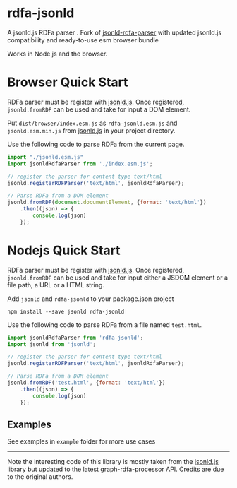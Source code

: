 # rdfa-jsonld

A jsonld.js RDFa parser . Fork of [jsonld-rdfa-parser](https://github.com/science-periodicals/jsonld-rdfa-parser) with updated jsonld.js compatibility and ready-to-use esm browser bundle

Works in Node.js and the browser.

# Browser Quick Start

RDFa parser must be register with [jsonld.js](https://github.com/digitalbazaar/jsonld.js). 
Once registered, `jsonld.fromRDF` can be used and take for input a DOM element.

Put `dist/browser/index.esm.js` as `rdfa-jsonld.esm.js` and `jsonld.esm.min.js` from [jsonld.js](https://github.com/digitalbazaar/jsonld.js) in your project directory.

Use the following code to parse RDFa from the current page.
```js
import "./jsonld.esm.js"
import jsonldRdfaParser from './index.esm.js';

// register the parser for content type text/html
jsonld.registerRDFParser('text/html', jsonldRdfaParser);

// Parse RDFa from a DOM element
jsonld.fromRDF(document.documentElement, {format: 'text/html'})
    .then((json) => {
        console.log(json)
    });
```

# Nodejs Quick Start

RDFa parser must be register with [jsonld.js](https://github.com/digitalbazaar/jsonld.js). 
Once registered, `jsonld.fromRDF` can be used and take for input either a JSDOM element or a file path, a URL or a HTML string.

Add `jsonld` and `rdfa-jsonld` to your package.json project

```sh-session
npm install --save jsonld rdfa-jsonld
```

Use the following code to parse RDFa from a file named `test.html`.
```js
import jsonldRdfaParser from 'rdfa-jsonld';
import jsonld from 'jsonld';

// register the parser for content type text/html
jsonld.registerRDFParser('text/html', jsonldRdfaParser);

// Parse RDFa from a DOM element
jsonld.fromRDF('test.html', {format: 'text/html'})
    .then((json) => {
        console.log(json)
    });
```

## Examples

See examples in `example` folder for more use cases

---

Note the interesting code of this library is mostly taken from the
[jsonld.js](https://github.com/digitalbazaar/jsonld.js) library but
updated to the latest graph-rdfa-processor API. Credits are due to the
original authors.
